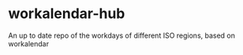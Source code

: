 # workalendar-hub
An up to date repo of the workdays of different ISO regions, based on workalendar
